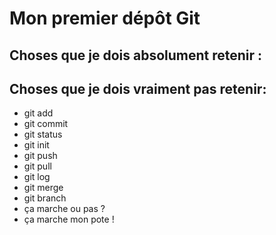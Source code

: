 # Mon premier dépôt Git

## Choses que je dois absolument retenir : 

## Choses que je dois vraiment pas retenir: 

- git add
- git commit 
- git status
- git init
- git push
- git pull
- git log 
- git merge
- git branch
- ça marche ou pas ?
- ça marche mon pote ! 